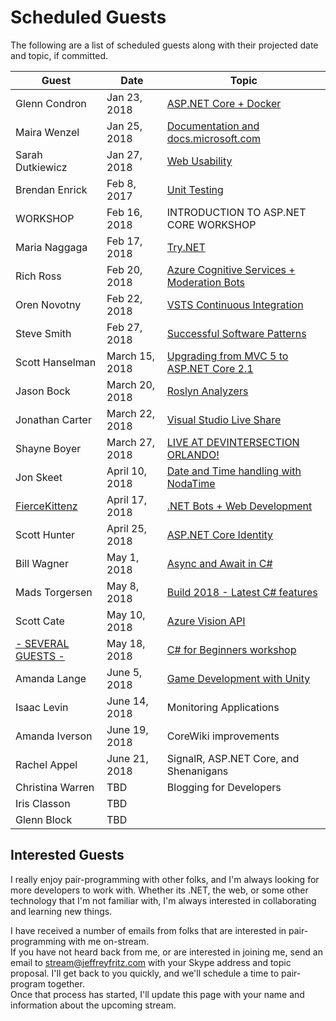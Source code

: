 # Scheduled Guests

The following are a list of scheduled guests along with their projected date and topic, if committed.

| Guest | Date | Topic |
| ----- | ---- | ----- |
| Glenn Condron | Jan 23, 2018 | [ASP.NET Core + Docker](https://youtu.be/Oriqg6qC4hc) |
| Maira Wenzel | Jan 25, 2018 | [Documentation and docs.microsoft.com](https://youtu.be/rZj-h9PQsi8) |
| Sarah Dutkiewicz | Jan 27, 2018 | [Web Usability](https://youtu.be/4EChnYWY598) |
| Brendan Enrick | Feb 8, 2017 | [Unit Testing](https://youtu.be/N0CArRHH65U) |
| WORKSHOP | Feb 16, 2018 | INTRODUCTION TO ASP.NET CORE WORKSHOP |
| Maria Naggaga | Feb 17, 2018 | [Try.NET](https://youtu.be/wZjgbJ756PM) |
| Rich Ross | Feb 20, 2018 | [Azure Cognitive Services + Moderation Bots](https://youtu.be/7s6_d7SIrkU) |
| Oren Novotny | Feb 22, 2018 | [VSTS Continuous Integration](https://youtu.be/cR1brXiCHXM) |
| Steve Smith | Feb 27, 2018 | [Successful Software Patterns](https://youtu.be/LXH1gz8utZA) |
| Scott Hanselman | March 15, 2018 | [Upgrading from MVC 5 to ASP.NET Core 2.1](https://www.youtube.com/watch?v=M_mqh739P6Y) |
| Jason Bock | March 20, 2018 | [Roslyn Analyzers](https://www.youtube.com/watch?v=N5svo6N7ir0) |
| Jonathan Carter | March 22, 2018 | [Visual Studio Live Share](https://www.youtube.com/watch?v=Z6g2l8kb1zc) |
| Shayne Boyer | March 27, 2018 | [LIVE AT DEVINTERSECTION ORLANDO!](https://www.youtube.com/watch?v=aXkeJmlPDI4) |
| Jon Skeet | April 10, 2018 | [Date and Time handling with NodaTime](https://youtu.be/mfsvh_IpGmw) |
| [FierceKittenz](https://twitch.tv/fiercekittenz) | April 17, 2018 | [.NET Bots + Web Development](https://youtu.be/zwdZ-De_TDE) |
| Scott Hunter | April 25, 2018 | [ASP.NET Core Identity](https://youtu.be/_Dl35e-7Jt8) |
| Bill Wagner | May 1, 2018 | [Async and Await in C#](https://www.youtube.com/watch?v=udb8JBEdS9) |
| Mads Torgersen | May 8, 2018 | [Build 2018 - Latest C# features](https://www.youtube.com/watch?v=Wlw_nIzKqM0&index=19&list=PLVMqA0_8O85zHkvIMHgG74eskQTO5nfWy&t=2416s) |
| Scott Cate | May 10, 2018 | [Azure Vision API](https://www.youtube.com/watch?v=p0ZZ2lDdO1w&index=16&list=PLVMqA0_8O85zHkvIMHgG74eskQTO5nfWy&t=1236s) |
| [- SEVERAL GUESTS -](https://github.com/csharpfritz/Fritz.LiveStream/tree/master/csharpWorkshop) | May 18, 2018 | [C# for Beginners workshop](https://www.youtube.com/watch?v=9ZmZuUSqQUM&index=2&list=PLVMqA0_8O85zIiU-T5h6rn8ortqEUNCeK) |
| Amanda Lange | June 5, 2018 | [Game Development with Unity](https://www.youtube.com/watch?v=g4iGpL_OftQ&index=3&list=PLVMqA0_8O85zHkvIMHgG74eskQTO5nfWy&t=0s) |
| Isaac Levin | June 14, 2018 | Monitoring Applications |
| Amanda Iverson | June 19, 2018 | CoreWiki improvements |
| Rachel Appel | June 21, 2018 | SignalR, ASP.NET Core, and Shenanigans |
| Christina Warren | TBD | Blogging for Developers |
| Iris Classon | TBD | |
| Glenn Block | TBD | |

## Interested Guests

I really enjoy pair-programming with other folks, and I'm always looking for more developers to work with.  Whether its
.NET, the web, or some other technology that I'm not familiar with, I'm always interested in collaborating and learning 
new things.

I have received a number of emails from folks that are interested in pair-programming with me on-stream.  
If you have not heard back from me, or are interested in joining me, send an email to stream@jeffreyfritz.com with
your Skype address and topic proposal.  I'll get back to you quickly, and we'll schedule a time to pair-program together.  
Once that process has started, I'll update this page with your name and information about the upcoming stream.
